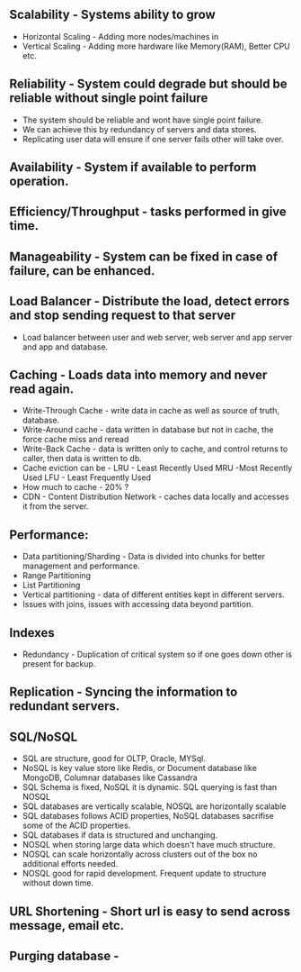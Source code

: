
## Scalability - Systems ability to grow
- Horizontal Scaling - Adding more nodes/machines in 
- Vertical Scaling - Adding more hardware like Memory(RAM), Better CPU etc.
	
## Reliability - System could degrade but should be reliable without single point failure
- The system should be reliable and wont have single point failure.
- We can achieve this by redundancy of servers and data stores. 
- Replicating user data will ensure if one server fails other will take over.

## Availability - System if available to perform operation.

## Efficiency/Throughput - tasks performed in give time.

## Manageability - System can be fixed in case of failure, can be enhanced.

## Load Balancer - Distribute the load, detect errors and stop sending request to that server
- Load balancer between user and web server, web server and app server and app and database.

## Caching - Loads data into memory and never read again.
- Write-Through Cache - write data in cache as well as source of truth, database.
- Write-Around cache - data written in database but not in cache, the force cache miss and reread
- Write-Back Cache - data is written only to cache, and control returns to caller, then data is written to db.
- Cache eviction can be - LRU - Least Recently Used MRU -Most Recently Used LFU - Least Frequently Used
- How much to cache - 20% ?
- CDN - Content Distribution Network - caches data locally and accesses it from the server.

## Performance:
- Data partitioning/Sharding - Data is divided into chunks for better management and performance.
- Range Partitioning
- List Partitioning
- Vertical partitioning - data of different entities kept in different servers.
- Issues with joins, issues with accessing data beyond partition.

## Indexes
- Redundancy - Duplication of critical system so if one goes down other is present for backup.

## Replication - Syncing the information to redundant servers.

## SQL/NoSQL 
- SQL are structure, good for OLTP, Oracle, MYSql. 
- NoSQL is key value store like Redis, or Document database like MongoDB, Columnar databases like Cassandra 
- SQL Schema is fixed, NoSQL it is dynamic. SQL querying is fast than NOSQL
- SQL databases are vertically scalable, NOSQL are horizontally scalable
- SQL databases follows ACID properties, NoSQL databases sacrifise some of the ACID properties.
- SQL databases if data is structured and unchanging.
- NOSQL when storing large data which doesn't have much structure.
- NOSQL can scale horizontally across clusters out of the box no additional efforts needed.
- NOSQL good for rapid development. Frequent update to structure without down time.

## URL Shortening - Short url is easy to send across message, email etc.

## Purging database - 

